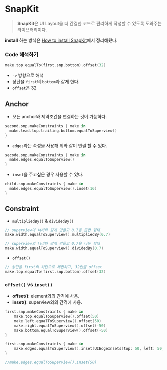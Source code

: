 # SnapKit

> **SnapKit**은 UI Layout을 더 간결한 코드로 편리하게 작성할 수 있도록 도와주는 라이브러리이다.

**install** 하는 방식은 [How to install SnapKit](How_to_install_SnapKit.md)에서 정리해뒀다.

### Code 해석하기

```swift
make.top.equalTo(first.snp.bottom).offset(32)
```

- `->` 방향으로 해석
- 상단을 `first`의 `bottom`과 같게 한다.
- `offset`은 32

## Anchor

- 모든 anchor와 제약조건을 연결하는 것이 가능하다.

```swift
second.snp.makeConstraints { make in
  make.lead.top.trailing.bottom.equalToSuperview()
}
```

- `edges`라는 속성을 사용해 위와 같이 연결 할 수 있다.

```swift
secode.snp.makeConstraints { make in
  make.edges.equalToSuperview()
}
```

- `inset`을 주고싶은 경우 사용할 수 있다.

```swift
child.snp.makeConstraints { make in
  make.edges.equalToSuperview().inset(16)
}
```

## Constraint

- `multipliedBy()` & `dividedBy()`

```swift
// superview의 너비와 같게 만들고 0.7을 곱한 형태
make.width.equalToSuperview().multipliedBy(0.7)

// superview의 너비와 같게 만들고 0.7을 나눈 형태
make.width.equalToSuperview().dividedBy(0.7)
```

- `offset()`

```swift
// 상단을 first의 하단으로 제한하고, 32만큼 offset
make.top.equalTo(first.snp.bottom).offset(32)
```

### `offset()` vs `inset()`

- **offset()**: element와의 간격에 사용.
- **inset()**: superview와의 간격에 사용.

```swift
first.snp.makeConstraints { make in
    make.top.equalToSuperview().offset(50)
    make.left.equalToSuperview().offset(50)
    make.right.equalToSuperview().offset(-50)
    make.bottom.equalToSuperview().offset(-50)
}
```

```swift
first.snp.makeConstraints { make in
    make.edges.equalToSuperview().inset(UIEdgeInsets(top: 50, left: 50, bottom: 50, right: 50))
}

//make.edges.equalToSuperview().inset(50)
```
